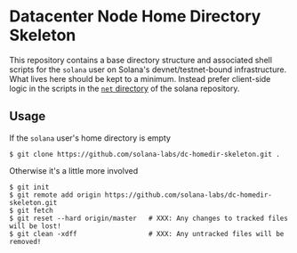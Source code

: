 # Datacenter Node Home Directory Skeleton
This repository contains a base directory structure and associated shell scripts for the `solana` user on Solana's devnet/testnet-bound infrastructure.  What lives here should be kept to a minimum.  Instead prefer client-side logic in the scripts in the [`net` directory](https://github.com/solana-labs/solana/tree/master/net) of the solana repository.

## Usage
If the `solana` user's home directory is empty
```
$ git clone https://github.com/solana-labs/dc-homedir-skeleton.git .
```
Otherwise it's a little more involved
```
$ git init
$ git remote add origin https://github.com/solana-labs/dc-homedir-skeleton.git
$ git fetch
$ git reset --hard origin/master   # XXX: Any changes to tracked files will be lost!
$ git clean -xdff                  # XXX: Any untracked files will be removed!
```
